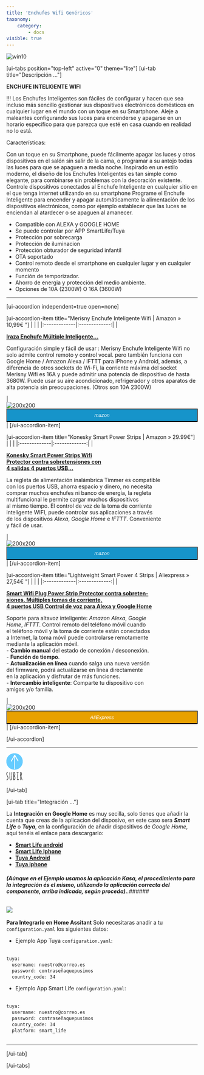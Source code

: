 ```yaml
---
title: 'Enchufes Wifi Genéricos'
taxonomy:
    category:
        - docs
visible: true
---
```


![win10](image://os-compat.png)

[ui-tabs position="top-left" active="0" theme="lite"]
[ui-tab title="Descripción ..."]

**ENCHUFE INTELIGENTE WIFI**

!!! Los Enchufes Inteligentes son fáciles de configurar y hacen que sea incluso más sencillo gestionar sus dispositivos electrónicos domésticos en cualquier lugar en el mundo con un toque en su Smartphone. Aleje a maleantes configurando sus luces para encenderse y apagarse en un horario específico para que parezca que esté en casa cuando en realidad no lo está.

Características:

Con un toque en su Smartphone, puede fácilmente apagar las luces y otros dispositivos en el salón sin salir de la cama, o programar a su antojo todas las luces para que se apaguen a media noche.
Inspirado en un estilo moderno, el diseño de los Enchufes Inteligentes es tan simple como elegante, para combinarse sin problemas con la decoración existente.
Controle dispositivos conectados al Enchufe Inteligente en cualquier sitio en el que tenga internet utilizando en su smartphone
Programe el Enchufe Inteligente para encender y apagar automáticamente la alimentación de los dispositivos electrónicos, como por ejemplo establecer que las luces se enciendan al atardecer o se apaguen al amanecer.

- Compatible con ALEXA y GOOGLE HOME
- Se puede controlar por APP SmartLife/Tuya
- Protección por sobrecarga
- Protección de iluminacion
- Protección obturador de seguridad infantil
- OTA soportado
- Control remoto desde el smartphone en cualquier lugar y en cualquier momento
- Función de temporizador.
- Ahorro de energia y protección del medio ambiente.
- Opciones de 10A (2300W) O 16A (3600W)


---

[ui-accordion independent=true open=none]

[ui-accordion-item title="Merisny Enchufe Inteligente Wifi | Amazon » 10,99€ "]
|  |  |
|:-------------|:-------------:|
| <p>[**Iraza Enchufe Múltiple Inteligente...**](https://amzn.to/2YM5Rfb)</p><p>Configuración simple y fácil de usar : Merisny Enchufe Inteligente Wifi no solo admite control remoto y control vocal. pero también funciona con Google Home / Amazon Alexa / IFTTT para iPhone y Android, además, a diferencia de otros sockets de Wi-Fi, la corriente máxima del socket Merisny Wifi es 16A y puede admitir una potencia de dispositivo de hasta 3680W. Puede usar su aire acondicionado, refrigerador y otros aparatos de alta potencia sin preocupaciones. (Otros son 10A 2300W)</p> | <div> ![200x200][amzn-iraza] <a href="https://amzn.to/2YM5Rfb" alt="amazon-link" target="_blank"><button type="button" style="color:#fff;background-color:#1694CA;width:100%;height:35px;"><i class="fa fa-amazon">mazon</i></button></a> |
[/ui-accordion-item]

[ui-accordion-item title="Konesky Smart Power Strips | Amazon » 29.99€"]
|  |  |
|:-------------|:-------------:|
| <p>[**Konesky Smart Power Strips Wifi<br /> Protector contra sobretensiones con <br />4 salidas 4 puertos USB...**](https://amzn.to/2Valrih)</p><p>La regleta de alimentación inalámbrica Timmer es compatible<br />con los puertos USB, ahorra espacio y dinero, no necesita<br />comprar muchos enchufes ni banco de energía, la regleta<br /> multifuncional le permite cargar muchos dispositivos<br />al mismo tiempo. El control de voz de la toma de corriente<br />inteligente WIFI, puede controlar sus aplicaciones a través<br />de los dispositivos  _Alexa_, _Google Home_ e _IFTTT_. Conveniente<br />y fácil de usar.</p> | <div> ![200x200][amzn-Konesky] <a href="https://amzn.to/2Valrih" alt="amazon-link" target="_blank"><button type="button" style="color:#fff;background-color:#1694CA;width:100%;height:35px;"><i class="fa fa-amazon">mazon</i></button></a> |
[/ui-accordion-item]

[ui-accordion-item title="Lightweight Smart Power 4 Strips | Aliexpress » 27,54€ "]
|  |  |
|:-------------|:-------------:|
| <p>[**Smart Wifi Plug Power Strip Protector contra sobreten-<br />siones. Múltiples tomas de corriente,<br />4 puertos USB Control de voz para Alexa y Google Home**](http://s.click.aliexpress.com/e/cj0gMOCs)</p><p>Soporte para altavoz inteligente: _Amazon Alexa_, _Google<br />Home_, _IFTTT_.  Control remoto del teléfono móvil cuando<br />el teléfono móvil y la toma de corriente están conectados<br />a Internet, la toma móvil puede controlarse remotamente<br />mediante la aplicación móvil.<br />- **Cambio manual** del estado de conexión / desconexión.<br />- **Función de tiempo**.<br />- **Actualización en línea** cuando salga una nueva versión<br />del firmware, podrá actualizarse en línea directamente<br />en la aplicación y disfrutar de más funciones.<br />- **Intercambio inteligente**: Comparte tu dispositivo con<br />amigos y/o familia.</p> |  <div> ![200x200][amzn-Lightweight] <a href="http://s.click.aliexpress.com/e/cj0gMOCs" alt="AlieExpress-link" target="_blank"><button type="button" style="color:#fff;background-color:#e8a100;width:100%;height:35px;"><i class="fa fa-shopping-cart"> AliExpress</i></button></a> </div> |
[/ui-accordion-item]

[/ui-accordion]

<!--- REFERENCIA A IMAGENES AL PIE DEl ARTÍCULO --->

[amzn-iraza]: user://pages/03.enchufes-Inteligentes/02.regletas-wifi/iraza.png?lightbox=1024&cropResize=200,200
[amzn-Konesky]: user://pages/03.enchufes-Inteligentes/02.regletas-wifi/Konesky.png?lightbox=1024&cropResize=200,200
[amzn-Lightweight]: user://pages/03.enchufes-Inteligentes/02.regletas-wifi/ligthweight.png?lightbox=1024&cropResize=200,200

---

[![](up1_azul1.png)](# "Volver al Inicio")

[/ui-tab]

[ui-tab title="Integración ..."]

La **Integración en Google Home** es muy secilla, solo tienes que añadir la cuenta que creas de la aplicacion del disposivo, en este caso sera **_Smart Life_**  o  **_Tuya_**,  en la configuración de añadir dispositivos de _Google Home_, aquí tenéis el enlace para descargarlo:
 * [**Smart Life android**](http://bit.ly/2JnEUtN)
 * [**Smart Life Iphone**](https://apple.co/2DVyRsK)
 * [**Tuya Android**](http://bit.ly/2ZYql5T)
 * [**Tuya iphone**](https://apple.co/2vIrNeD)

###### **_(Aúnque en el Ejemplo usamos la aplicación Kasa, el procedimiento para la integración és el mismo, utilizando la aplicación correcta del componente, arriba indicada, según proceda)._**.###### 
![](integracion_google_home.gif)

**Para Integrarlo en Home Assitant**
Solo necesitaras anadir a tu `configuration.yaml` los siguientes datos:

+ Ejemplo  App Tuya `configuration.yaml`:

```text

tuya:
  username: nuestro@correo.es
  password: contraseñaquepusimos
  country_code: 34 

```
+ Ejemplo  App Smart Life `configuration.yaml`:

```text
​
tuya:
  username: nuestro@correo.es
  password: contraseñaquepusimos
  country_code: 34
  platform: smart_life
​
```
---

[/ui-tab]

[/ui-tabs]
